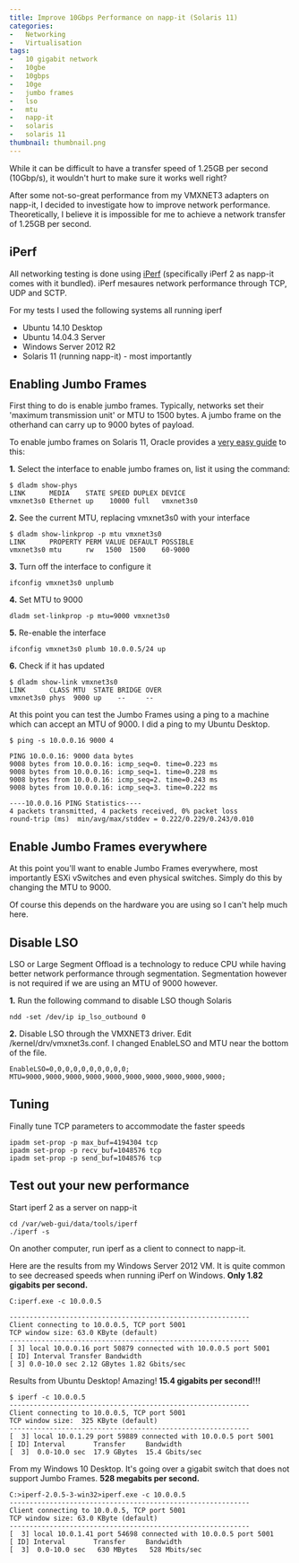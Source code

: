 ```yaml
---
title: Improve 10Gbps Performance on napp-it (Solaris 11)
categories:
-   Networking
-   Virtualisation
tags:
-   10 gigabit network
-   10gbe
-   10gbps
-   10ge
-   jumbo frames
-   lso
-   mtu
-   napp-it
-   solaris
-   solaris 11
thumbnail: thumbnail.png
---
```


While it can be difficult to have a transfer speed of 1.25GB per second (10Gbp/s), it wouldn't hurt to make sure it works well right?

<!-- more -->

After some not-so-great performance from my VMXNET3 adapters on napp-it, I decided to investigate how to improve network performance. Theoretically, I believe it is impossible for me to achieve a network transfer of 1.25GB per second.

## iPerf

All networking testing is done using [iPerf](https://iperf.fr) (specifically iPerf 2 as napp-it comes with it bundled). iPerf mesaures network performance through TCP, UDP and SCTP.

For my tests I used the following systems all running iperf

* Ubuntu 14.10 Desktop
* Ubuntu 14.04.3 Server
* Windows Server 2012 R2
* Solaris 11 (running napp-it) - most importantly

## Enabling Jumbo Frames

First thing to do is enable jumbo frames. Typically, networks set their 'maximum transmission unit' or MTU to 1500 bytes. A jumbo frame on the otherhand can carry up to 9000 bytes of payload.

To enable jumbo frames on Solaris 11, Oracle provides a [very easy guide](https://docs.oracle.com/cd/E19120-01/open.solaris/819-6990/ggtwf/index.html) to this:

**1.** Select the interface to enable jumbo frames on, list it using the command:

```shell-session
$ dladm show-phys
LINK      MEDIA    STATE SPEED DUPLEX DEVICE
vmxnet3s0 Ethernet up    10000 full   vmxnet3s0
```

**2.** See the current MTU, replacing vmxnet3s0 with your interface

```shell-session
$ dladm show-linkprop -p mtu vmxnet3s0
LINK      PROPERTY PERM VALUE DEFAULT POSSIBLE
vmxnet3s0 mtu      rw   1500  1500    60-9000
```

**3.** Turn off the interface to configure it

```shell-session
ifconfig vmxnet3s0 unplumb
```

**4.** Set MTU to 9000

```shell-session
dladm set-linkprop -p mtu=9000 vmxnet3s0
```

**5.** Re-enable the interface

```shell-session
ifconfig vmxnet3s0 plumb 10.0.0.5/24 up
```

**6.** Check if it has updated

```shell-session
$ dladm show-link vmxnet3s0
LINK      CLASS MTU  STATE BRIDGE OVER
vmxnet3s0 phys  9000 up    --     --
```

At this point you can test the Jumbo Frames using a ping to a machine which can accept an MTU of 9000. I did a ping to my Ubuntu Desktop.

```shell-session
$ ping -s 10.0.0.16 9000 4

PING 10.0.0.16: 9000 data bytes
9008 bytes from 10.0.0.16: icmp_seq=0. time=0.223 ms
9008 bytes from 10.0.0.16: icmp_seq=1. time=0.228 ms
9008 bytes from 10.0.0.16: icmp_seq=2. time=0.243 ms
9008 bytes from 10.0.0.16: icmp_seq=3. time=0.222 ms

----10.0.0.16 PING Statistics----
4 packets transmitted, 4 packets received, 0% packet loss
round-trip (ms)  min/avg/max/stddev = 0.222/0.229/0.243/0.010
```

## Enable Jumbo Frames everywhere

At this point you'll want to enable Jumbo Frames everywhere, most importantly ESXi vSwitches and even physical switches. Simply do this by changing the MTU to 9000.

Of course this depends on the hardware you are using so I can't help much here.

## Disable LSO

LSO or Large Segment Offload is a technology to reduce CPU while having better network performance through segmentation. Segmentation however is not required if we are using an MTU of 9000 however.

**1.** Run the following command to disable LSO though Solaris

```shell-session
ndd -set /dev/ip ip_lso_outbound 0
```

**2.** Disable LSO through the VMXNET3 driver. Edit /kernel/drv/vmxnet3s.conf. I changed EnableLSO and MTU near the bottom of the file.

```text
EnableLSO=0,0,0,0,0,0,0,0,0,0;
MTU=9000,9000,9000,9000,9000,9000,9000,9000,9000,9000;
```

## Tuning

Finally tune TCP parameters to accommodate the faster speeds

```shell-session
ipadm set-prop -p max_buf=4194304 tcp
ipadm set-prop -p recv_buf=1048576 tcp
ipadm set-prop -p send_buf=1048576 tcp
```

## Test out your new performance

Start iperf 2 as a server on napp-it

```shell-session
cd /var/web-gui/data/tools/iperf
./iperf -s
```

On another computer, run iperf as a client to connect to napp-it.

Here are the results from my Windows Server 2012 VM. It is quite common to see decreased speeds when running iPerf on Windows. **Only 1.82 gigabits per second.**

```shell-session
C:iperf.exe -c 10.0.0.5

------------------------------------------------------------
Client connecting to 10.0.0.5, TCP port 5001
TCP window size: 63.0 KByte (default)
------------------------------------------------------------
[ 3] local 10.0.0.16 port 50879 connected with 10.0.0.5 port 5001
[ ID] Interval Transfer Bandwidth
[ 3] 0.0-10.0 sec 2.12 GBytes 1.82 Gbits/sec
```

Results from Ubuntu Desktop! Amazing! **15.4 gigabits per second!!!**

```shell-session
$ iperf -c 10.0.0.5
------------------------------------------------------------
Client connecting to 10.0.0.5, TCP port 5001
TCP window size:  325 KByte (default)
------------------------------------------------------------
[  3] local 10.0.1.29 port 59889 connected with 10.0.0.5 port 5001
[ ID] Interval       Transfer     Bandwidth
[  3]  0.0-10.0 sec  17.9 GBytes  15.4 Gbits/sec
```

From my Windows 10 Desktop. It's going over a gigabit switch that does not support Jumbo Frames. **528 megabits per second.**

```shell-session
C:>iperf-2.0.5-3-win32>iperf.exe -c 10.0.0.5
------------------------------------------------------------
Client connecting to 10.0.0.5, TCP port 5001
TCP window size: 63.0 KByte (default)
------------------------------------------------------------
[  3] local 10.0.1.41 port 54698 connected with 10.0.0.5 port 5001
[ ID] Interval       Transfer     Bandwidth
[  3]  0.0-10.0 sec   630 MBytes   528 Mbits/sec
```
